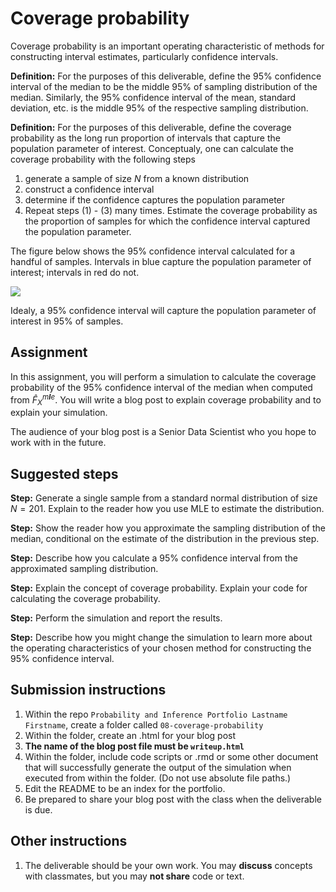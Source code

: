 Coverage probability
====================

Coverage probability is an important operating characteristic of methods
for constructing interval estimates, particularly confidence intervals.

**Definition:** For the purposes of this deliverable, define the 95%
confidence interval of the median to be the middle 95% of sampling
distribution of the median. Similarly, the 95% confidence interval of
the mean, standard deviation, etc. is the middle 95% of the respective
sampling distribution.

**Definition:** For the purposes of this deliverable, define the
coverage probability as the long run proportion of intervals that
capture the population parameter of interest. Conceptualy, one can
calculate the coverage probability with the following steps

1.  generate a sample of size *N* from a known distribution
2.  construct a confidence interval
3.  determine if the confidence captures the population parameter
4.  Repeat steps (1) - (3) many times. Estimate the coverage probability
    as the proportion of samples for which the confidence interval
    captured the population parameter.

The figure below shows the 95% confidence interval calculated for a
handful of samples. Intervals in blue capture the population parameter
of interest; intervals in red do not.

![](./assets/coverage-prob.svg)

Idealy, a 95% confidence interval will capture the population parameter
of interest in 95% of samples.

Assignment
----------

In this assignment, you will perform a simulation to calculate the
coverage probability of the 95% confidence interval of the median when
computed from *F̂*<sub>*X*</sub><sup>*m**l**e*</sup>. You will write a
blog post to explain coverage probability and to explain your
simulation.

The audience of your blog post is a Senior Data Scientist who you hope
to work with in the future.

Suggested steps
---------------

**Step:** Generate a single sample from a standard normal distribution
of size *N* = 201. Explain to the reader how you use MLE to estimate the
distribution.

**Step:** Show the reader how you approximate the sampling distribution
of the median, conditional on the estimate of the distribution in the
previous step.

**Step:** Describe how you calculate a 95% confidence interval from the
approximated sampling distribution.

**Step:** Explain the concept of coverage probability. Explain your code
for calculating the coverage probability.

**Step:** Perform the simulation and report the results.

**Step:** Describe how you might change the simulation to learn more
about the operating characteristics of your chosen method for
constructing the 95% confidence interval.

Submission instructions
-----------------------

1.  Within the repo
    `Probability and Inference Portfolio Lastname Firstname`, create a
    folder called `08-coverage-probability`
2.  Within the folder, create an .html for your blog post
3.  **The name of the blog post file must be `writeup.html`**
4.  Within the folder, include code scripts or .rmd or some other
    document that will successfully generate the output of the
    simulation when executed from within the folder. (Do not use
    absolute file paths.)
5.  Edit the README to be an index for the portfolio.  
6.  Be prepared to share your blog post with the class when the
    deliverable is due.

Other instructions
------------------

1.  The deliverable should be your own work. You may **discuss**
    concepts with classmates, but you may **not share** code or text.
